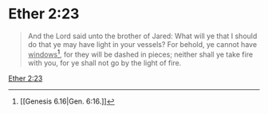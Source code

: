 # Ether 2:23

> And the Lord said unto the brother of Jared: What will ye that I should do that ye may have light in your vessels? For behold, ye cannot have <u>windows</u>[^a], for they will be dashed in pieces; neither shall ye take fire with you, for ye shall not go by the light of fire.

[Ether 2:23](https://www.churchofjesuschrist.org/study/scriptures/bofm/ether/2?lang=eng&id=p23#p23)


[^a]: [[Genesis 6.16|Gen. 6:16.]]
